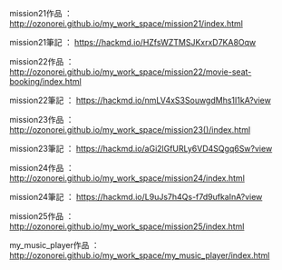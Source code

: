 mission21作品 ： http://ozonorei.github.io/my_work_space/mission21/index.html

mission21筆記 ： https://hackmd.io/HZfsWZTMSJKxrxD7KA8Oqw

mission22作品 ： http://ozonorei.github.io/my_work_space/mission22/movie-seat-booking/index.html

mission22筆記 ： https://hackmd.io/nmLV4xS3SouwgdMhs1I1kA?view 

mission23作品 ： http://ozonorei.github.io/my_work_space/mission23()/index.html

mission23筆記 ： https://hackmd.io/aGi2lGfURLy6VD4SQgq6Sw?view

mission24作品 ： http://ozonorei.github.io/my_work_space/mission24/index.html

mission24筆記 ： https://hackmd.io/L9uJs7h4Qs-f7d9ufkaInA?view

mission25作品 ： http://ozonorei.github.io/my_work_space/mission25/index.html


my_music_player作品 ： http://ozonorei.github.io/my_work_space/my_music_player/index.html